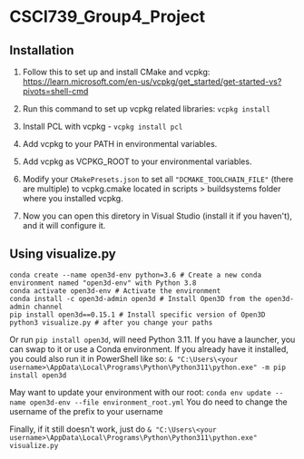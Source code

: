 # CSCI739_Group4_Project

## Installation
1. Follow this to set up and install CMake and vcpkg:
https://learn.microsoft.com/en-us/vcpkg/get_started/get-started-vs?pivots=shell-cmd

2. Run this command to set up vcpkg related libraries:
`vcpkg install`

3. Install PCL with vcpkg - `vcpkg install pcl`

4. Add vcpkg to your PATH in environmental variables.

5. Add vcpkg as VCPKG_ROOT to your environmental variables.

5. Modify your `CMakePresets.json` to set all `"DCMAKE_TOOLCHAIN_FILE"` (there are multiple) to vcpkg.cmake located in scripts > buildsystems folder where you installed vcpkg.

6. Now you can open this diretory in Visual Studio (install it if you haven't), and it will configure it.

## Using visualize.py

```
conda create --name open3d-env python=3.6 # Create a new conda environment named "open3d-env" with Python 3.8
conda activate open3d-env # Activate the environment
conda install -c open3d-admin open3d # Install Open3D from the open3d-admin channel
pip install open3d==0.15.1 # Install specific version of Open3D
python3 visualize.py # after you change your paths

```
Or run `pip install open3d`, will need Python 3.11. If you have a launcher, you can swap to it or use a Conda environment. If you already have it installed, you could also run it in PowerShell like so: `& "C:\Users\<your username>\AppData\Local\Programs\Python\Python311\python.exe" -m pip install open3d`

May want to update your environment with our root: `conda env update --name open3d-env --file environment_root.yml`
You do need to change the username of the prefix to your username

Finally, if it still doesn't work, just do `& "C:\Users\<your username>\AppData\Local\Programs\Python\Python311\python.exe" visualize.py`


